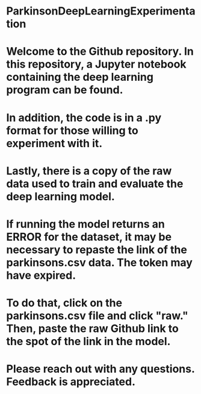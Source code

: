 # ParkinsonDeepLearningExperimentation

# Welcome to the Github repository.  In this repository, a Jupyter notebook containing the deep learning program can be found.
# In addition, the code is in a .py format for those willing to experiment with it.
# Lastly, there is a copy of the raw data used to train and evaluate the deep learning model.

# If running the model returns an ERROR for the dataset, it may be necessary to repaste the link of the parkinsons.csv data.  The token may have expired.
# To do that, click on the parkinsons.csv file and click "raw." Then, paste the raw Github link to the spot of the link in the model.
# Please reach out with any questions.  Feedback is appreciated.

